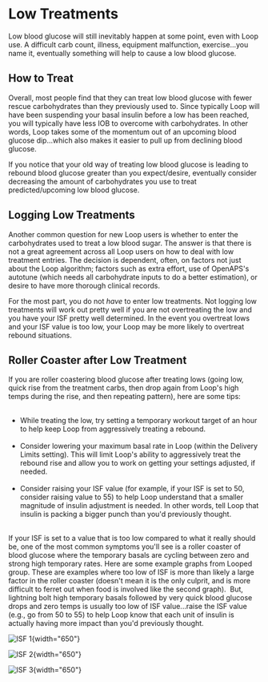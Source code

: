 # Low Treatments

Low blood glucose will still inevitably happen at some point, even with Loop use. A difficult carb count, illness, equipment malfunction, exercise...you name it, eventually something will help to cause a low blood glucose. 

## How to Treat
Overall, most people find that they can treat low blood glucose with fewer rescue carbohydrates than they previously used to. Since typically Loop will have been suspending your basal insulin before a low has been reached, you will typically have less IOB to overcome with carbohydrates. In other words, Loop takes some of the momentum out of an upcoming blood glucose dip...which also makes it easier to pull up from declining blood glucose.

If you notice that your old way of treating low blood glucose is leading to rebound blood glucose greater than you expect/desire, eventually consider decreasing the amount of carbohydrates you use to treat predicted/upcoming low blood glucose.

## Logging Low Treatments

Another common question for new Loop users is whether to enter the carbohydrates used to treat a low blood sugar. The answer is that there is not a great agreement across all Loop users on how to deal with low treatment entries. The decision is dependent, often, on factors not just about the Loop algorithm; factors such as extra effort, use of OpenAPS's autotune (which needs all carbohydrate inputs to do a better estimation), or desire to have more thorough clinical records.

For the most part, you do not *have* to enter low treatments. Not logging low treatments will work out pretty well if you are not overtreating the low and you have your ISF pretty well determined. In the event you overtreat lows and your ISF value is too low, your Loop may be more likely to overtreat rebound situations.

## Roller Coaster after Low Treatment

If you are roller coastering blood glucose after treating lows (going low, quick rise from the treatment carbs, then drop again from Loop's high temps during the rise, and then repeating pattern), here are some tips:</br></br>

* While treating the low, try setting a temporary workout target of an hour to help keep Loop from aggressively treating a rebound.</br></br>
* Consider lowering your maximum basal rate in Loop (within the Delivery Limits setting). This will limit Loop's ability to aggressively treat the rebound rise and allow you to work on getting your settings adjusted, if needed.</br></br>
* Consider raising your ISF value (for example, if your ISF is set to 50, consider raising value to 55) to help Loop understand that a smaller magnitude of insulin adjustment is needed. In other words, tell Loop that insulin is packing a bigger punch than you'd previously thought.</br></br>

If your ISF is set to a value that is too low compared to what it really should be, one of the most common symptoms you'll see is a roller coaster of blood glucose where the temporary basals are cycling between zero and strong high temporary rates. Here are some example graphs from Looped group. These are examples where too low of ISF is more than likely a large factor in the roller coaster (doesn't mean it is the only culprit, and is more difficult to ferret out when food is involved like the second graph).  But, lightning bolt high temporary basals followed by very quick blood glucose drops and zero temps is usually too low of ISF value...raise the ISF value (e.g., go from 50 to 55) to help Loop know that each unit of insulin is actually having more impact than you'd previously thought.

![ISF 1](img/isf1.jpg){width="650"}

![ISF 2](img/isf2.jpg){width="650"}

![ISF 3](img/isf3.png){width="650"}


